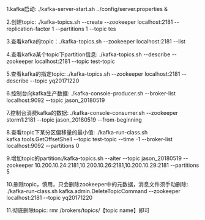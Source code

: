 1.kafka启动:  ./kafka-server-start.sh ../config/server.properties &
 
2.创建topic:  ./kafka-topics.sh --create --zookeeper localhost:2181 --replication-factor 1 --partitions 1 --topic tes
 
3.查看kafka的topic：./kafka-topics.sh --zookeeper localhost:2181 --list
 
4.查看kafka某个topic下partition信息: ./kafka-topics.sh --describe --zookeeper localhost:2181 --topic test-topic
 
5.查看kafka的指定topic:  ./kafka-topics.sh --zookeeper localhost:2181 --describe --topic yq20171220
 
6.控制台向kafka生产数据:  ./kafka-console-producer.sh --broker-list localhost:9092 --topic jason_20180519
 
7.控制台消费kafka的数据:  ./kafka-console-consumer.sh  --zookeeper storm1:2181  --topic jason_20180519 --from-beginning
 
8.查看topic下某分区偏移量的最小值: ./kafka-run-class.sh kafka.tools.GetOffsetShell --topic test-topic  --time -1 --broker-list localhost:9092 --partitions 0
 
9.增加topic的partition:/kafka-topics.sh --alter --topic jason_20180519 --zookeeper 10.200.10.24:2181,10.200.10.26:2181,10.200.10.29:2181 --partitions 5  
 
10.删除topic，慎用，只会删除zookeeper中的元数据，消息文件须手动删除:  ./kafka-run-class.sh kafka.admin.DeleteTopicCommand --zookeeper localhost:2181 --topic yq20171220
 
11.彻底删除topic: rmr /brokers/topics/【topic name】即可